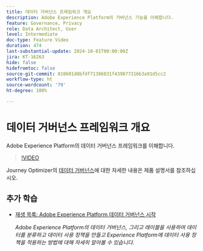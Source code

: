 ```yaml
---
title: 데이터 거버넌스 프레임워크 개요
description: Adobe Experience Platform의 거버넌스 기능을 이해합니다.
feature: Governance, Privacy
role: Data Architect, User
level: Intermediate
doc-type: Feature Video
duration: 474
last-substantial-update: 2024-10-01T00:00:00Z
jira: KT-16263
hide: false
hidefromtoc: false
source-git-commit: 810601d8bfdf71386831f439877316b3a91d5cc2
workflow-type: ht
source-wordcount: '79'
ht-degree: 100%

---
```



# 데이터 거버넌스 프레임워크 개요

Adobe Experience Platform의 데이터 거버넌스 프레임워크를 이해합니다.

>[!VIDEO](https://video.tv.adobe.com/v/29708/?learn=on)

Journey Optimizer의 [데이터 거버넌스](https://experienceleague.adobe.com/ko/docs/journey-optimizer/using/privacy/action-privacy-restricted)에 대한 자세한 내용은 제품 설명서를 참조하십시오.

## 추가 학습

* [재생 목록: Adobe Experience Platform 데이터 거버넌스 시작](https://experienceleague.adobe.com/ko/playlists/experience-platform-get-started-with-data-governance)

  *Adobe Experience Platform의 데이터 거버넌스, 그리고 레이블을 사용하여 데이터를 분류하고 데이터 사용 정책을 만들고 Experience Platform에 데이터 사용 정책을 적용하는 방법에 대해 자세히 알아볼 수 있습니다.*
